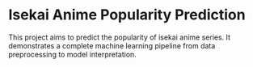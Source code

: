 # Isekai Anime Popularity Prediction

This project aims to predict the popularity of isekai anime series. It demonstrates a complete machine learning pipeline from data preprocessing to model interpretation.
